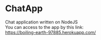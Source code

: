 # ChatApp
Chat application written on NodeJS<br>
You can access to the app by this link:<br>
https://boiling-earth-97885.herokuapp.com/
